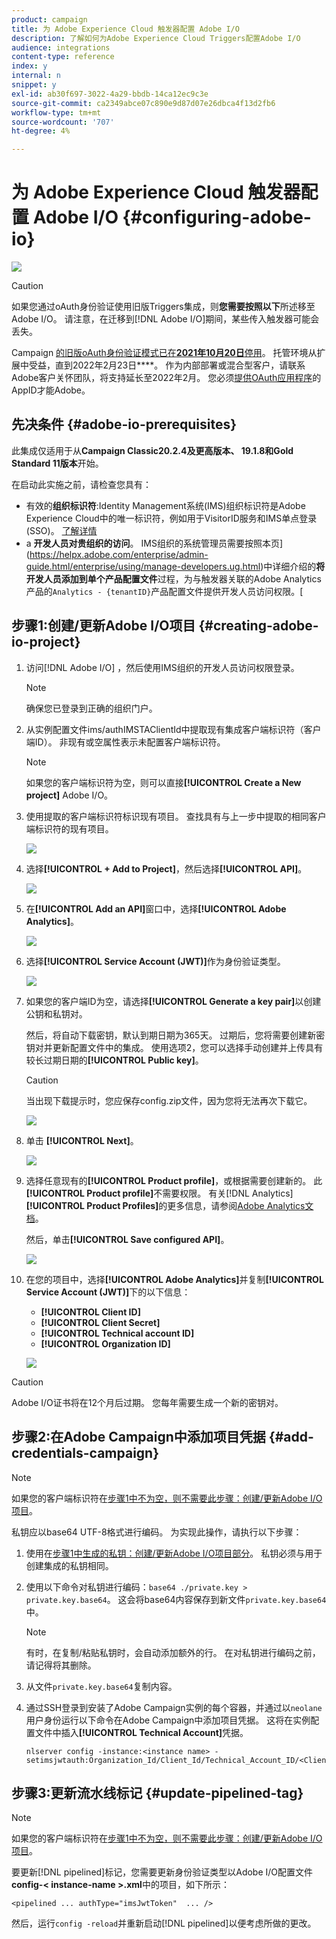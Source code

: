 ```yaml
---
product: campaign
title: 为 Adobe Experience Cloud 触发器配置 Adobe I/O
description: 了解如何为Adobe Experience Cloud Triggers配置Adobe I/O
audience: integrations
content-type: reference
index: y
internal: n
snippet: y
exl-id: ab30f697-3022-4a29-bbdb-14ca12ec9c3e
source-git-commit: ca2349abce07c890e9d87d07e26dbca4f13d2fb6
workflow-type: tm+mt
source-wordcount: '707'
ht-degree: 4%

---
```


# 为 Adobe Experience Cloud 触发器配置 Adobe I/O {#configuring-adobe-io}

![](../../assets/v7-only.svg)

>[!CAUTION]
>
>如果您通过oAuth身份验证使用旧版Triggers集成，则&#x200B;**您需要按照以下**所述移至Adobe I/O。
>请注意，在迁移到[!DNL Adobe I/O]期间，某些传入触发器可能会丢失。
>
>Campaign [的旧版oAuth身份验证模式已在&#x200B;**2021年10月20日**&#x200B;停用](https://experienceleaguecommunities.adobe.com/t5/adobe-analytics-discussions/adobe-analytics-legacy-api-end-of-life-notice/td-p/385411)。 托管环境从扩展中受益，直到2022年2月23日&#x200B;****。 作为内部部署或混合型客户，请联系Adobe客户关怀团队，将支持延长至2022年2月。 您必须[提供OAuth应用程序](../../integrations/using/configuring-pipeline.md?lang=en#step-optional)的AppID才能Adobe。

## 先决条件 {#adobe-io-prerequisites}

此集成仅适用于从&#x200B;**Campaign Classic20.2.4及更高版本、 19.1.8和Gold Standard 11版本**&#x200B;开始。

在启动此实施之前，请检查您具有：

* 有效的&#x200B;**组织标识符**:Identity Management系统(IMS)组织标识符是Adobe Experience Cloud中的唯一标识符，例如用于VisitorID服务和IMS单点登录(SSO)。 [了解详情](https://experienceleague.adobe.com/docs/core-services/interface/manage-users-and-products/organizations.html)
* a **开发人员对贵组织的访问**。 IMS组织的系统管理员需要按照本页](https://helpx.adobe.com/enterprise/admin-guide.html/enterprise/using/manage-developers.ug.html)中详细介绍的&#x200B;**将开发人员添加到单个产品配置文件**&#x200B;过程，为与触发器关联的Adobe Analytics产品的`Analytics - {tenantID}`产品配置文件提供开发人员访问权限。[

## 步骤1:创建/更新Adobe I/O项目 {#creating-adobe-io-project}

1. 访问[!DNL Adobe I/O] ，然后使用IMS组织的开发人员访问权限登录。

   >[!NOTE]
   >
   > 确保您已登录到正确的组织门户。

1. 从实例配置文件ims/authIMSTAClientId中提取现有集成客户端标识符（客户端ID）。 非现有或空属性表示未配置客户端标识符。

   >[!NOTE]
   >
   >如果您的客户端标识符为空，则可以直接&#x200B;**[!UICONTROL Create a New project]** Adobe I/O。

1. 使用提取的客户端标识符标识现有项目。 查找具有与上一步中提取的相同客户端标识符的现有项目。

   ![](assets/do-not-localize/adobe_io_8.png)

1. 选择&#x200B;**[!UICONTROL + Add to Project]**，然后选择&#x200B;**[!UICONTROL API]**。

   ![](assets/do-not-localize/adobe_io_1.png)

1. 在&#x200B;**[!UICONTROL Add an API]**&#x200B;窗口中，选择&#x200B;**[!UICONTROL Adobe Analytics]**。

   ![](assets/do-not-localize/adobe_io_2.png)

1. 选择&#x200B;**[!UICONTROL Service Account (JWT)]**&#x200B;作为身份验证类型。

   ![](assets/do-not-localize/adobe_io_3.png)

1. 如果您的客户端ID为空，请选择&#x200B;**[!UICONTROL Generate a key pair]**&#x200B;以创建公钥和私钥对。

   然后，将自动下载密钥，默认到期日期为365天。 过期后，您将需要创建新密钥对并更新配置文件中的集成。 使用选项2，您可以选择手动创建并上传具有较长过期日期的&#x200B;**[!UICONTROL Public key]**。

   >[!CAUTION]
   >
   >当出现下载提示时，您应保存config.zip文件，因为您将无法再次下载它。

   ![](assets/do-not-localize/adobe_io_4.png)

1. 单击 **[!UICONTROL Next]**。

   ![](assets/do-not-localize/adobe_io_5.png)

1. 选择任意现有的&#x200B;**[!UICONTROL Product profile]**，或根据需要创建新的。 此&#x200B;**[!UICONTROL Product profile]**&#x200B;不需要权限。 有关[!DNL Analytics] **[!UICONTROL Product Profiles]**&#x200B;的更多信息，请参阅[Adobe Analytics文档](https://experienceleague.adobe.com/docs/analytics/admin/admin-console/home.html#admin-console)。

   然后，单击&#x200B;**[!UICONTROL Save configured API]**。

   ![](assets/do-not-localize/adobe_io_6.png)

1. 在您的项目中，选择&#x200B;**[!UICONTROL Adobe Analytics]**&#x200B;并复制&#x200B;**[!UICONTROL Service Account (JWT)]**&#x200B;下的以下信息：

   * **[!UICONTROL Client ID]**
   * **[!UICONTROL Client Secret]**
   * **[!UICONTROL Technical account ID]**
   * **[!UICONTROL Organization ID]**

   ![](assets/do-not-localize/adobe_io_7.png)

>[!CAUTION]
>
>Adobe I/O证书将在12个月后过期。 您每年需要生成一个新的密钥对。

## 步骤2:在Adobe Campaign中添加项目凭据 {#add-credentials-campaign}

>[!NOTE]
>
>如果您的客户端标识符在[步骤1中不为空，则不需要此步骤：创建/更新Adobe I/O项目](#creating-adobe-io-project)。

私钥应以base64 UTF-8格式进行编码。 为实现此操作，请执行以下步骤：

1. 使用在[步骤1中生成的私钥：创建/更新Adobe I/O项目部分](#creating-adobe-io-project)。 私钥必须与用于创建集成的私钥相同。

1. 使用以下命令对私钥进行编码：`base64 ./private.key > private.key.base64`。 这会将base64内容保存到新文件`private.key.base64`中。

   >[!NOTE]
   >
   >有时，在复制/粘贴私钥时，会自动添加额外的行。 在对私钥进行编码之前，请记得将其删除。

1. 从文件`private.key.base64`复制内容。

1. 通过SSH登录到安装了Adobe Campaign实例的每个容器，并通过以`neolane`用户身份运行以下命令在Adobe Campaign中添加项目凭据。 这将在实例配置文件中插入&#x200B;**[!UICONTROL Technical Account]**&#x200B;凭据。

   ```
   nlserver config -instance:<instance name> -setimsjwtauth:Organization_Id/Client_Id/Technical_Account_ID/<Client_Secret>/<Base64_encoded_Private_Key>
   ```

## 步骤3:更新流水线标记 {#update-pipelined-tag}

>[!NOTE]
>
>如果您的客户端标识符在[步骤1中不为空，则不需要此步骤：创建/更新Adobe I/O项目](#creating-adobe-io-project)。

要更新[!DNL pipelined]标记，您需要更新身份验证类型以Adobe I/O配置文件&#x200B;**config-&lt; instance-name >.xml**&#x200B;中的项目，如下所示：

```
<pipelined ... authType="imsJwtToken"  ... />
```

然后，运行`config -reload`并重新启动[!DNL pipelined]以便考虑所做的更改。
